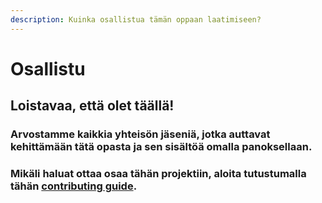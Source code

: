```yaml
---
description: Kuinka osallistua tämän oppaan laatimiseen?
---
```


# Osallistu

## Loistavaa, että olet täällä!

### Arvostamme kaikkia yhteisön jäseniä, jotka auttavat kehittämään tätä opasta ja sen sisältöä omalla panoksellaan.

### Mikäli haluat ottaa osaa tähän projektiin, aloita tutustumalla tähän [contributing guide](untitled-1/).

